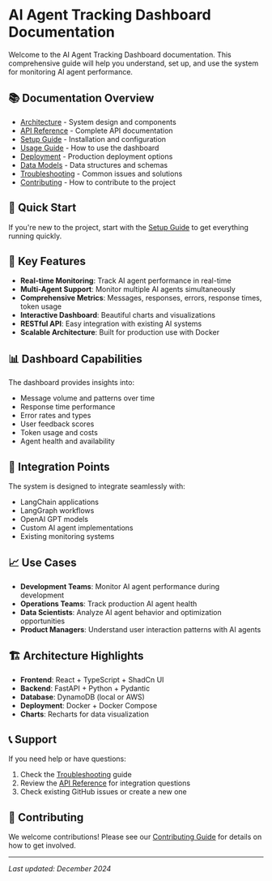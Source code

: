 # AI Agent Tracking Dashboard Documentation

Welcome to the AI Agent Tracking Dashboard documentation. This comprehensive guide will help you understand, set up, and use the system for monitoring AI agent performance.

## 📚 Documentation Overview

- [Architecture](./architecture.md) - System design and components
- [API Reference](./api-reference.md) - Complete API documentation
- [Setup Guide](./setup-guide.md) - Installation and configuration
- [Usage Guide](./usage-guide.md) - How to use the dashboard
- [Deployment](./deployment.md) - Production deployment options
- [Data Models](./data-models.md) - Data structures and schemas
- [Troubleshooting](./troubleshooting.md) - Common issues and solutions
- [Contributing](./contributing.md) - How to contribute to the project

## 🚀 Quick Start

If you're new to the project, start with the [Setup Guide](./setup-guide.md) to get everything running quickly.

## 🎯 Key Features

- **Real-time Monitoring**: Track AI agent performance in real-time
- **Multi-Agent Support**: Monitor multiple AI agents simultaneously
- **Comprehensive Metrics**: Messages, responses, errors, response times, token usage
- **Interactive Dashboard**: Beautiful charts and visualizations
- **RESTful API**: Easy integration with existing AI systems
- **Scalable Architecture**: Built for production use with Docker

## 📊 Dashboard Capabilities

The dashboard provides insights into:
- Message volume and patterns over time
- Response time performance
- Error rates and types
- User feedback scores
- Token usage and costs
- Agent health and availability

## 🔧 Integration Points

The system is designed to integrate seamlessly with:
- LangChain applications
- LangGraph workflows
- OpenAI GPT models
- Custom AI agent implementations
- Existing monitoring systems

## 📈 Use Cases

- **Development Teams**: Monitor AI agent performance during development
- **Operations Teams**: Track production AI agent health
- **Data Scientists**: Analyze AI agent behavior and optimization opportunities
- **Product Managers**: Understand user interaction patterns with AI agents

## 🏗️ Architecture Highlights

- **Frontend**: React + TypeScript + ShadCn UI
- **Backend**: FastAPI + Python + Pydantic
- **Database**: DynamoDB (local or AWS)
- **Deployment**: Docker + Docker Compose
- **Charts**: Recharts for data visualization

## 📞 Support

If you need help or have questions:
1. Check the [Troubleshooting](./troubleshooting.md) guide
2. Review the [API Reference](./api-reference.md) for integration questions
3. Check existing GitHub issues or create a new one

## 🤝 Contributing

We welcome contributions! Please see our [Contributing Guide](./contributing.md) for details on how to get involved.

---

*Last updated: December 2024*